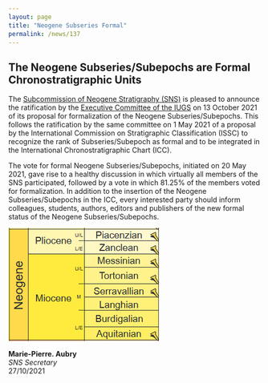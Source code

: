 ```yaml
---
layout: page
title: "Neogene Subseries Formal"
permalink: /news/137
---
```

## The Neogene Subseries/Subepochs are Formal Chronostratigraphic Units

The [Subcommission of Neogene Stratigraphy (SNS)](https://neogene.stratigraphy.org/) is pleased to announce the ratification by the [Executive Committee of the IUGS](https://www.iugs.org/executive) on 13 October 2021 of its proposal for formalization of the Neogene Subseries/Subepochs. This follows the ratification by the same committee on 1 May 2021 of a proposal by the International Commission on Stratigraphic Classification (ISSC) to recognize the rank of Subseries/Subepoch as formal and to be integrated in the International Chronostratigraphic Chart (ICC). 

The vote for formal Neogene Subseries/Subepochs, initiated on 20 May 2021, gave rise to a healthy discussion in which virtually all members of the SNS participated, followed by a vote in which 81.25% of the members voted for formalization. In addition to the insertion of the Neogene Subseries/Subepochs in the ICC, every interested party should inform colleagues, students, authors, editors  and publishers of the new formal status of the Neogene Subseries/Subepochs.

![](/images/neogene.png)

**Marie-Pierre. Aubry**  
_SNS Secretary_  
27/10/2021
